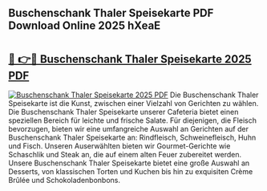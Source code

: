 ## Buschenschank Thaler Speisekarte PDF Download Online 2025 hXeaE

# <h2><a href="http://gccr55r.nevu.top/?p=Buschenschank+Thaler+Speisekarte">🔗 👉🔴 Buschenschank Thaler Speisekarte 2025 PDF</a></h2>

[![Buschenschank Thaler Speisekarte 2025 PDF](https://i.imgur.com/dBaPXMq.png)](http://gccr55r.nevu.top/?p=Buschenschank+Thaler+Speisekarte)
Die Buschenschank Thaler Speisekarte ist die Kunst, zwischen einer Vielzahl von Gerichten zu wählen. Die Buschenschank Thaler Speisekarte unserer Cafeteria bietet einen speziellen Bereich für leichte und frische Salate. Für diejenigen, die Fleisch bevorzugen, bieten wir eine umfangreiche Auswahl an Gerichten auf der Buschenschank Thaler Speisekarte an: Rindfleisch, Schweinefleisch, Huhn und Fisch. Unseren Auserwählten bieten wir Gourmet-Gerichte wie Schaschlik und Steak an, die auf einem alten Feuer zubereitet werden. Unsere Buschenschank Thaler Speisekarte bietet eine große Auswahl an Desserts, von klassischen Torten und Kuchen bis hin zu exquisiten Crème Brûlée und Schokoladenbonbons.
